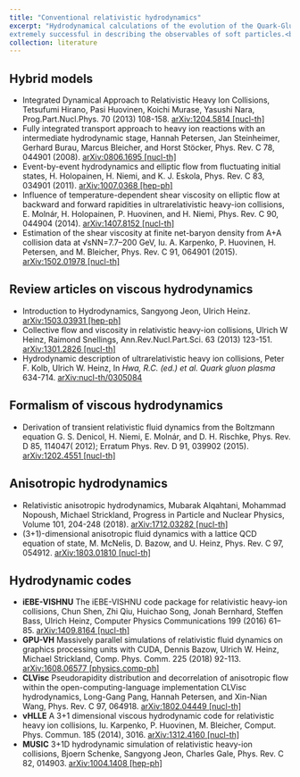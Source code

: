 ```yaml
---
title: "Conventional relativistic hydrodynamics"
excerpt: "Hydrodynamical calculations of the evolution of the Quark-Gluon Plasma have been 
extremely successful in describing the observables of soft particles.<br/>"
collection: literature
---
```


## Hybrid models

* Integrated Dynamical Approach to Relativistic Heavy Ion Collisions,
Tetsufumi Hirano, Pasi Huovinen, Koichi Murase, Yasushi Nara,
Prog.Part.Nucl.Phys. 70 (2013) 108-158. [arXiv:1204.5814 [nucl-th]](http://arxiv.org/pdf/1204.5814.pdf)
* Fully integrated transport approach to heavy ion reactions with an intermediate hydrodynamic stage,
Hannah Petersen, Jan Steinheimer, Gerhard Burau, Marcus Bleicher, and Horst Stöcker,
Phys. Rev. C 78, 044901 (2008). [arXiv:0806.1695 [nucl-th]](https://arxiv.org/pdf/0806.1695)
* Event-by-event hydrodynamics and elliptic flow from fluctuating initial states,
H. Holopainen, H. Niemi, and K. J. Eskola,
Phys. Rev. C 83, 034901 (2011). [arXiv:1007.0368 [hep-ph]](http://arxiv.org/pdf/1007.0368.pdf)
* Influence of temperature-dependent shear viscosity on elliptic flow at backward and forward rapidities in ultrarelativistic heavy-ion collisions,
E. Molnár, H. Holopainen, P. Huovinen, and H. Niemi,
Phys. Rev. C 90, 044904 (2014). [arXiv:1407.8152 [nucl-th]](http://arxiv.org/pdf/1407.8152.pdf)
* Estimation of the shear viscosity at finite net-baryon density from A+A collision data at √sNN=7.7–200 GeV,
Iu. A. Karpenko, P. Huovinen, H. Petersen, and M. Bleicher,
Phys. Rev. C 91, 064901 (2015). [arXiv:1502.01978 [nucl-th]](https://arxiv.org/pdf/1502.01978)


## Review articles on viscous hydrodynamics
* Introduction to Hydrodynamics,
Sangyong Jeon, Ulrich Heinz. [arXiv:1503.03931 [hep-ph]](https://arxiv.org/pdf/1503.03931)
* Collective flow and viscosity in relativistic heavy-ion collisions,
Ulrich W Heinz, Raimond Snellings, Ann.Rev.Nucl.Part.Sci. 63 (2013) 123-151. [arXiv:1301.2826 [nucl-th]](https://arxiv.org/pdf/1301.2826)
* Hydrodynamic description of ultrarelativistic heavy ion collisions,
Peter F. Kolb, Ulrich W. Heinz, In *Hwa, R.C. (ed.) et al. Quark gluon plasma* 634-714. [arXiv:nucl-th/0305084](https://arxiv.org/pdf/nucl-th/0305084)

## Formalism of viscous hydrodynamics
* Derivation of transient relativistic fluid dynamics from the Boltzmann equation
G. S. Denicol, H. Niemi, E. Molnár, and D. H. Rischke,
Phys. Rev. D 85, 114047( 2012); Erratum Phys. Rev. D 91, 039902 (2015). [arXiv:1202.4551 [nucl-th]](http://arxiv.org/pdf/1202.4551.pdf)

## Anisotropic hydrodynamics
* Relativistic anisotropic hydrodynamics,
Mubarak Alqahtani, Mohammad Nopoush, Michael Strickland,
Progress in Particle and Nuclear Physics, Volume 101, 204-248 (2018). [arXiv:1712.03282 [nucl-th]](https://arxiv.org/pdf/1712.03282)
* (3+1)-dimensional anisotropic fluid dynamics with a lattice QCD equation of state,
M. McNelis, D. Bazow, and U. Heinz,
Phys. Rev. C 97, 054912. [arXiv:1803.01810 [nucl-th]](http://arxiv.org/pdf/1803.01810.pdf)

## Hydrodynamic codes
* **iEBE-VISHNU** The iEBE-VISHNU code package for relativistic heavy-ion collisions,
Chun Shen, Zhi Qiu, Huichao Song, Jonah Bernhard, Steffen Bass, Ulrich Heinz,
Computer Physics Communications 199 (2016) 61–85. [arXiv:1409.8164 [nucl-th]](https://arxiv.org/pdf/1409.8164)
* **GPU-VH** Massively parallel simulations of relativistic fluid dynamics on graphics processing units with CUDA,
Dennis Bazow, Ulrich W. Heinz, Michael Strickland, Comp. Phys. Comm. 225 (2018) 92-113. [arXiv:1608.06577 [physics.comp-ph]](https://arxiv.org/pdf/1608.06577)
* **CLVisc** Pseudorapidity distribution and decorrelation of anisotropic flow within the open-computing-language implementation CLVisc hydrodynamics,
Long-Gang Pang, Hannah Petersen, and Xin-Nian Wang,
Phys. Rev. C 97, 064918. [arXiv:1802.04449 [nucl-th]](https://arxiv.org/pdf/1802.04449)
* **vHLLE** A 3+1 dimensional viscous hydrodynamic code for relativistic heavy ion collisions,
Iu. Karpenko, P. Huovinen, M. Bleicher, Comput. Phys. Commun. 185 (2014), 3016. [arXiv:1312.4160 [nucl-th]](https://arxiv.org/pdf/1312.4160)
* **MUSIC** 3+1D hydrodynamic simulation of relativistic heavy-ion collisions,
Bjoern Schenke, Sangyong Jeon, Charles Gale, Phys. Rev. C 82, 014903. [arXiv:1004.1408 [hep-ph]](https://arxiv.org/pdf/1004.1408)
